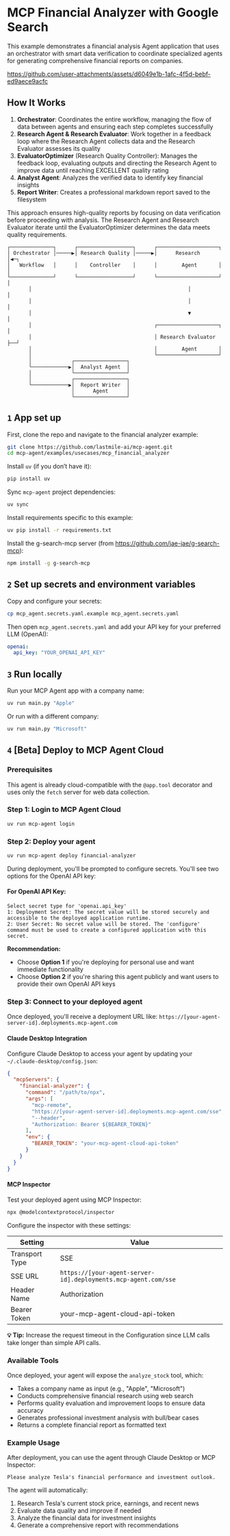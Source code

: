 # MCP Financial Analyzer with Google Search

This example demonstrates a financial analysis Agent application that uses an orchestrator with smart data verification to coordinate specialized agents for generating comprehensive financial reports on companies.

https://github.com/user-attachments/assets/d6049e1b-1afc-4f5d-bebf-ed9aece9acfc

## How It Works

1. **Orchestrator**: Coordinates the entire workflow, managing the flow of data between agents and ensuring each step completes successfully
2. **Research Agent & Research Evaluator**: Work together in a feedback loop where the Research Agent collects data and the Research Evaluator assesses its quality
3. **EvaluatorOptimizer** (Research Quality Controller): Manages the feedback loop, evaluating outputs and directing the Research Agent to improve data until reaching EXCELLENT quality rating
4. **Analyst Agent**: Analyzes the verified data to identify key financial insights
5. **Report Writer**: Creates a professional markdown report saved to the filesystem

This approach ensures high-quality reports by focusing on data verification before proceeding with analysis. The Research Agent and Research Evaluator iterate until the EvaluatorOptimizer determines the data meets quality requirements.

```plaintext
┌──────────────┐      ┌──────────────────┐      ┌────────────────────┐
│ Orchestrator │─────▶│ Research Quality │─────▶│      Research      │◀─┐
│   Workflow   │      │    Controller    │      │        Agent       │  │
└──────────────┘      └──────────────────┘      └────────────────────┘  │
       │                                                   │            │
       │                                                   │            │
       │                                                   ▼            │
       │                                        ┌────────────────────┐  │
       │                                        │ Research Evaluator ├──┘
       │                                        │        Agent       │
       │                                        └────────────────────┘
       │             ┌─────────────────┐
       └────────────▶│  Analyst Agent  │
       │             └─────────────────┘
       │             ┌─────────────────┐
       └────────────▶│  Report Writer  │
                     │      Agent      │
                     └─────────────────┘
```

## `1` App set up

First, clone the repo and navigate to the financial analyzer example:

```bash
git clone https://github.com/lastmile-ai/mcp-agent.git
cd mcp-agent/examples/usecases/mcp_financial_analyzer
```

Install `uv` (if you don’t have it):

```bash
pip install uv
```

Sync `mcp-agent` project dependencies:

```bash
uv sync
```

Install requirements specific to this example:

```bash
uv pip install -r requirements.txt
```

Install the g-search-mcp server (from https://github.com/jae-jae/g-search-mcp):

```bash
npm install -g g-search-mcp
```

## `2` Set up secrets and environment variables

Copy and configure your secrets:

```bash
cp mcp_agent.secrets.yaml.example mcp_agent.secrets.yaml
```

Then open `mcp_agent.secrets.yaml` and add your API key for your preferred LLM (OpenAI):

```yaml
openai:
  api_key: "YOUR_OPENAI_API_KEY"
```

## `3` Run locally

Run your MCP Agent app with a company name:

```bash
uv run main.py "Apple"
```

Or run with a different company:

```bash
uv run main.py "Microsoft"
```

## `4` [Beta] Deploy to MCP Agent Cloud

### Prerequisites
This agent is already cloud-compatible with the `@app.tool` decorator and uses only the `fetch` server for web data collection.

### Step 1: Login to MCP Agent Cloud

```bash
uv run mcp-agent login
```

### Step 2: Deploy your agent

```bash
uv run mcp-agent deploy financial-analyzer
```

During deployment, you'll be prompted to configure secrets. You'll see two options for the OpenAI API key:

#### For OpenAI API Key:
```
Select secret type for 'openai.api_key'
1: Deployment Secret: The secret value will be stored securely and accessible to the deployed application runtime.
2: User Secret: No secret value will be stored. The 'configure' command must be used to create a configured application with this secret.
```

**Recommendation:**
- Choose **Option 1** if you're deploying for personal use and want immediate functionality
- Choose **Option 2** if you're sharing this agent publicly and want users to provide their own OpenAI API keys

### Step 3: Connect to your deployed agent

Once deployed, you'll receive a deployment URL like: `https://[your-agent-server-id].deployments.mcp-agent.com`

#### Claude Desktop Integration

Configure Claude Desktop to access your agent by updating your `~/.claude-desktop/config.json`:

```json
{
  "mcpServers": {
    "financial-analyzer": {
      "command": "/path/to/npx",
      "args": [
        "mcp-remote",
        "https://[your-agent-server-id].deployments.mcp-agent.com/sse",
        "--header",
        "Authorization: Bearer ${BEARER_TOKEN}"
      ],
      "env": {
        "BEARER_TOKEN": "your-mcp-agent-cloud-api-token"
      }
    }
  }
}
```

#### MCP Inspector

Test your deployed agent using MCP Inspector:

```bash
npx @modelcontextprotocol/inspector
```

Configure the inspector with these settings:

| Setting | Value |
|---------|-------|
| Transport Type | SSE |
| SSE URL | `https://[your-agent-server-id].deployments.mcp-agent.com/sse` |
| Header Name | Authorization |
| Bearer Token | your-mcp-agent-cloud-api-token |

**💡 Tip:** Increase the request timeout in the Configuration since LLM calls take longer than simple API calls.

### Available Tools

Once deployed, your agent will expose the `analyze_stock` tool, which:
- Takes a company name as input (e.g., "Apple", "Microsoft")
- Conducts comprehensive financial research using web search
- Performs quality evaluation and improvement loops to ensure data accuracy
- Generates professional investment analysis with bull/bear cases
- Returns a complete financial report as formatted text

### Example Usage

After deployment, you can use the agent through Claude Desktop or MCP Inspector:

```
Please analyze Tesla's financial performance and investment outlook.
```

The agent will automatically:
1. Research Tesla's current stock price, earnings, and recent news
2. Evaluate data quality and improve if needed
3. Analyze the financial data for investment insights
4. Generate a comprehensive report with recommendations
